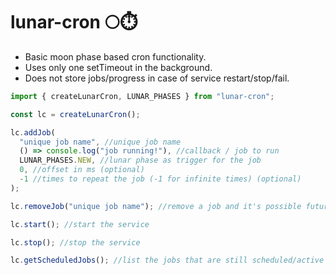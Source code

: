 # lunar-cron 🌕⏱️

- Basic moon phase based cron functionality.
- Uses only one setTimeout in the background.
- Does not store jobs/progress in case of service restart/stop/fail.

```js
import { createLunarCron, LUNAR_PHASES } from "lunar-cron";

const lc = createLunarCron();

lc.addJob(
  "unique job name", //unique job name
  () => console.log("job running!"), //callback / job to run
  LUNAR_PHASES.NEW, //lunar phase as trigger for the job
  0, //offset in ms (optional)
  -1 //times to repeat the job (-1 for infinite times) (optional)
);

lc.removeJob("unique job name"); //remove a job and it's possible future executions

lc.start(); //start the service

lc.stop(); //stop the service

lc.getScheduledJobs(); //list the jobs that are still scheduled/active
```
